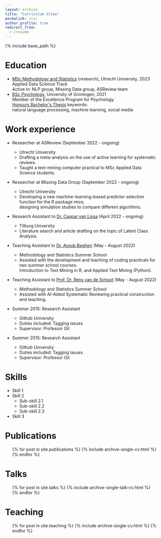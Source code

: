 ```yaml
---
layout: archive
title: "Curriculum Vitae"
permalink: /cv/
author_profile: true
redirect_from:
  - /resume
---
```


{% include base_path %}

Education
======

* [MSc Methodology and Statistics](https://www.uu.nl/en/masters/methodology-and-statistics-behavioural-biomedical-and-social-sciences) (research), Utrecht University, 2023\
Applied Data Science Track\
Active in: NLP group, Missing Data group, ASReview team
* [BSc Psychology](https://www.rug.nl/bachelors/psychology-en/?lang=en), University of Groningen, 2021\
Member of the Excellence Program for Psychology\
[Honours Bachelor's Thesis](http://danadria.github.io/files/HBT_Anadria_s3091678.pdf) keywords: \
natural language processing, machine learning, social media


Work experience
======

* Researcher at ASReview (September 2022 - ongoing)
  * Utrecht University
  * Drafting a meta-analysis on the use of active learning for systematic reviews.
  * Taught a text-mining computer practical to MSc Applied Data Science students.

* Researcher at Missing Data Group (September 2022 - ongoing)
  * Utrecht University
  * Developing a new machine-learning-based predictor selection function for the R package mice,\
    designing simulation studies to compare different algorithms.

* Research Assistant to [Dr. Caspar van Lissa](https://cjvanlissa.github.io/resume/) (April 2022 - ongoing)
  * Tilburg University
  * Literature search and article drafting on the topic of Latent Class Analysis.

* Teaching Assistant to [Dr. Ayoub Bagheri](https://ayoubbagheri.nl/) (May - August 2022)
  * Methodology and Statistics Summer School
  * Assisted with the development and teaching of coding practicals for two summer school courses:\
    Introduction to Text Mining in R, and Applied Text Mining (Python).

* Teaching Assistant to [Prof. Dr. Rens van de Schoot](https://www.rensvandeschoot.com/about-rens/) (May - August 2022)
  * Methodology and Statistics Summer School
  * Assisted with AI-Aided Systematic Reviewing practical construction and teaching.




* Summer 2015: Research Assistant
  * Github University
  * Duties included: Tagging issues
  * Supervisor: Professor Git

* Summer 2015: Research Assistant
  * Github University
  * Duties included: Tagging issues
  * Supervisor: Professor Git


  
Skills
======
* Skill 1
* Skill 2
  * Sub-skill 2.1
  * Sub-skill 2.2
  * Sub-skill 2.3
* Skill 3

Publications
======
  <ul>{% for post in site.publications %}
    {% include archive-single-cv.html %}
  {% endfor %}</ul>
  
Talks
======
  <ul>{% for post in site.talks %}
    {% include archive-single-talk-cv.html %}
  {% endfor %}</ul>
  
Teaching
======
  <ul>{% for post in site.teaching %}
    {% include archive-single-cv.html %}
  {% endfor %}</ul>
  

